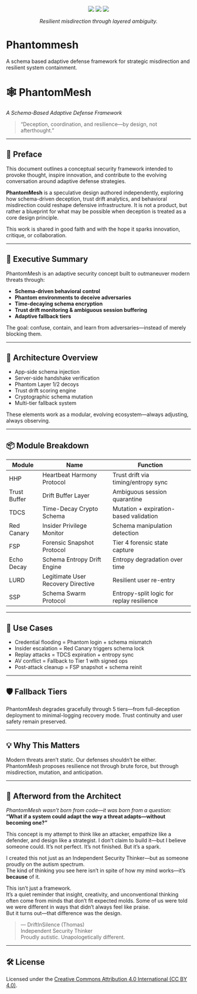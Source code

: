<p align="center">
  <img src="https://img.shields.io/badge/Deception_Enabled-✓-purple?style=flat-square&logo=ghost" />
  <img src="https://img.shields.io/badge/Schema%20Mode-Adaptive-lightgrey?style=flat-square&logo=codesignal" />
  <img src="https://img.shields.io/badge/Trust%20Drift-Monitoring_Active-blue?style=flat-square&logo=simpleicons" />
</p>

<p align="center"><em>Resilient misdirection through layered ambiguity.</em></p>

# Phantommesh
A schema based adaptive defense framework for strategic misdirection and resilient system containment.

# 🕸️ PhantomMesh  
_A Schema-Based Adaptive Defense Framework_

> “Deception, coordination, and resilience—by design, not afterthought.”  

---

## 📜 Preface

This document outlines a conceptual security framework intended to provoke thought, inspire innovation, and contribute to the evolving conversation around adaptive defense strategies.

**PhantomMesh** is a speculative design authored independently, exploring how schema-driven deception, trust drift analytics, and behavioral misdirection could reshape defensive infrastructure. It is not a product, but rather a blueprint for what may be possible when deception is treated as a core design principle.

This work is shared in good faith and with the hope it sparks innovation, critique, or collaboration.

---

## 🧠 Executive Summary

PhantomMesh is an adaptive security concept built to outmaneuver modern threats through:

- **Schema-driven behavioral control**
- **Phantom environments to deceive adversaries**
- **Time-decaying schema encryption**
- **Trust drift monitoring & ambiguous session buffering**
- **Adaptive fallback tiers**

The goal: confuse, contain, and learn from adversaries—instead of merely blocking them.

---

## 🧱 Architecture Overview

- App-side schema injection
- Server-side handshake verification
- Phantom Layer 1/2 decoys
- Trust drift scoring engine
- Cryptographic schema mutation
- Multi-tier fallback system

These elements work as a modular, evolving ecosystem—always adjusting, always observing.

---

## 📦 Module Breakdown

| Module         | Name                             | Function |
|----------------|----------------------------------|----------|
| HHP            | Heartbeat Harmony Protocol        | Trust drift via timing/entropy sync |
| Trust Buffer   | Drift Buffer Layer                | Ambiguous session quarantine |
| TDCS           | Time-Decay Crypto Schema          | Mutation + expiration-based validation |
| Red Canary     | Insider Privilege Monitor         | Schema manipulation detection |
| FSP            | Forensic Snapshot Protocol        | Tier 4 forensic state capture |
| Echo Decay     | Schema Entropy Drift Engine       | Entropy degradation over time |
| LURD           | Legitimate User Recovery Directive| Resilient user re-entry |
| SSP            | Schema Swarm Protocol             | Entropy-split logic for replay resilience |

---

## 🎯 Use Cases

- Credential flooding = Phantom login + schema mismatch
- Insider escalation = Red Canary triggers schema lock
- Replay attacks = TDCS expiration + entropy sync
- AV conflict = Fallback to Tier 1 with signed ops
- Post-attack cleanup = FSP snapshot + schema reinit

---

## 🛡️ Fallback Tiers

PhantomMesh degrades gracefully through 5 tiers—from full-deception deployment to minimal-logging recovery mode. Trust continuity and user safety remain preserved.

---

## 💡 Why This Matters

Modern threats aren’t static. Our defenses shouldn’t be either. PhantomMesh proposes resilience not through brute force, but through misdirection, mutation, and anticipation.

---

## 🧾 Afterword from the Architect

_PhantomMesh wasn’t born from code—it was born from a question:_  
**“What if a system could adapt the way a threat adapts—without becoming one?”**

This concept is my attempt to think like an attacker, empathize like a defender, and design like a strategist. I don’t claim to build it—but I believe someone could. It’s not perfect. It’s not finished. But it’s a spark.

I created this not just as an Independent Security Thinker—but as someone proudly on the autism spectrum.  
The kind of thinking you see here isn’t in spite of how my mind works—it’s **because** of it.

This isn’t just a framework.  
It’s a quiet reminder that insight, creativity, and unconventional thinking often come from minds that don’t fit expected molds. Some of us were told we were different in ways that didn’t always feel like praise.  
But it turns out—that difference was the design.

> — DriftInSilence (Thomas)  
> Independent Security Thinker  
> Proudly autistic. Unapologetically different.

---

## 🛠️ License

Licensed under the [Creative Commons Attribution 4.0 International (CC BY 4.0)](https://creativecommons.org/licenses/by/4.0/).
